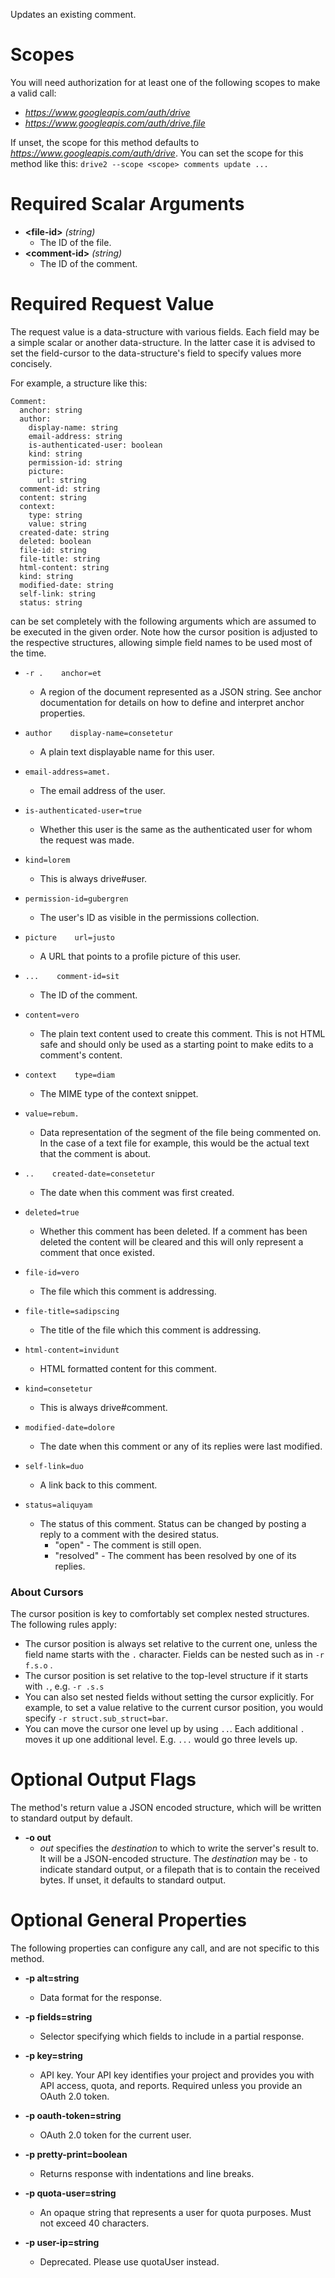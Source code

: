 Updates an existing comment.
# Scopes

You will need authorization for at least one of the following scopes to make a valid call:

* *https://www.googleapis.com/auth/drive*
* *https://www.googleapis.com/auth/drive.file*

If unset, the scope for this method defaults to *https://www.googleapis.com/auth/drive*.
You can set the scope for this method like this: `drive2 --scope <scope> comments update ...`
# Required Scalar Arguments
* **&lt;file-id&gt;** *(string)*
    - The ID of the file.
* **&lt;comment-id&gt;** *(string)*
    - The ID of the comment.
# Required Request Value

The request value is a data-structure with various fields. Each field may be a simple scalar or another data-structure.
In the latter case it is advised to set the field-cursor to the data-structure's field to specify values more concisely.

For example, a structure like this:
```
Comment:
  anchor: string
  author:
    display-name: string
    email-address: string
    is-authenticated-user: boolean
    kind: string
    permission-id: string
    picture:
      url: string
  comment-id: string
  content: string
  context:
    type: string
    value: string
  created-date: string
  deleted: boolean
  file-id: string
  file-title: string
  html-content: string
  kind: string
  modified-date: string
  self-link: string
  status: string

```

can be set completely with the following arguments which are assumed to be executed in the given order. Note how the cursor position is adjusted to the respective structures, allowing simple field names to be used most of the time.

* `-r .    anchor=et`
    - A region of the document represented as a JSON string. See anchor documentation for details on how to define and interpret anchor properties.
* `author    display-name=consetetur`
    - A plain text displayable name for this user.
* `email-address=amet.`
    - The email address of the user.
* `is-authenticated-user=true`
    - Whether this user is the same as the authenticated user for whom the request was made.
* `kind=lorem`
    - This is always drive#user.
* `permission-id=gubergren`
    - The user&#39;s ID as visible in the permissions collection.
* `picture    url=justo`
    - A URL that points to a profile picture of this user.


* `...    comment-id=sit`
    - The ID of the comment.
* `content=vero`
    - The plain text content used to create this comment. This is not HTML safe and should only be used as a starting point to make edits to a comment&#39;s content.
* `context    type=diam`
    - The MIME type of the context snippet.
* `value=rebum.`
    - Data representation of the segment of the file being commented on. In the case of a text file for example, this would be the actual text that the comment is about.

* `..    created-date=consetetur`
    - The date when this comment was first created.
* `deleted=true`
    - Whether this comment has been deleted. If a comment has been deleted the content will be cleared and this will only represent a comment that once existed.
* `file-id=vero`
    - The file which this comment is addressing.
* `file-title=sadipscing`
    - The title of the file which this comment is addressing.
* `html-content=invidunt`
    - HTML formatted content for this comment.
* `kind=consetetur`
    - This is always drive#comment.
* `modified-date=dolore`
    - The date when this comment or any of its replies were last modified.
* `self-link=duo`
    - A link back to this comment.
* `status=aliquyam`
    - The status of this comment. Status can be changed by posting a reply to a comment with the desired status.  
        - &#34;open&#34; - The comment is still open. 
        - &#34;resolved&#34; - The comment has been resolved by one of its replies.


### About Cursors

The cursor position is key to comfortably set complex nested structures. The following rules apply:

* The cursor position is always set relative to the current one, unless the field name starts with the `.` character. Fields can be nested such as in `-r f.s.o` .
* The cursor position is set relative to the top-level structure if it starts with `.`, e.g. `-r .s.s`
* You can also set nested fields without setting the cursor explicitly. For example, to set a value relative to the current cursor position, you would specify `-r struct.sub_struct=bar`.
* You can move the cursor one level up by using `..`. Each additional `.` moves it up one additional level. E.g. `...` would go three levels up.


# Optional Output Flags

The method's return value a JSON encoded structure, which will be written to standard output by default.

* **-o out**
    - *out* specifies the *destination* to which to write the server's result to.
      It will be a JSON-encoded structure.
      The *destination* may be `-` to indicate standard output, or a filepath that is to contain the received bytes.
      If unset, it defaults to standard output.
# Optional General Properties

The following properties can configure any call, and are not specific to this method.

* **-p alt=string**
    - Data format for the response.

* **-p fields=string**
    - Selector specifying which fields to include in a partial response.

* **-p key=string**
    - API key. Your API key identifies your project and provides you with API access, quota, and reports. Required unless you provide an OAuth 2.0 token.

* **-p oauth-token=string**
    - OAuth 2.0 token for the current user.

* **-p pretty-print=boolean**
    - Returns response with indentations and line breaks.

* **-p quota-user=string**
    - An opaque string that represents a user for quota purposes. Must not exceed 40 characters.

* **-p user-ip=string**
    - Deprecated. Please use quotaUser instead.
